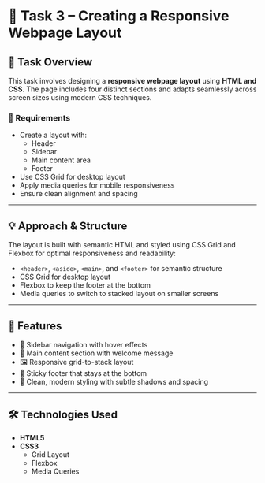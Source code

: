 # 🧱 Task 3 – Creating a Responsive Webpage Layout

## 📌 Task Overview

This task involves designing a **responsive webpage layout** using **HTML and CSS**. The page includes four distinct sections and adapts seamlessly across screen sizes using modern CSS techniques.

### 🔧 Requirements

- Create a layout with:
  - Header
  - Sidebar
  - Main content area
  - Footer
- Use CSS Grid for desktop layout
- Apply media queries for mobile responsiveness
- Ensure clean alignment and spacing

---

## 💡 Approach & Structure

The layout is built with semantic HTML and styled using CSS Grid and Flexbox for optimal responsiveness and readability:

- `<header>`, `<aside>`, `<main>`, and `<footer>` for semantic structure
- CSS Grid for desktop layout
- Flexbox to keep the footer at the bottom
- Media queries to switch to stacked layout on smaller screens

---

## 🎯 Features

- 🧭 Sidebar navigation with hover effects
- 📄 Main content section with welcome message
- 🖼️ Responsive grid-to-stack layout
- 🦶 Sticky footer that stays at the bottom
- 🎨 Clean, modern styling with subtle shadows and spacing

---

## 🛠️ Technologies Used

- **HTML5**
- **CSS3**
  - Grid Layout
  - Flexbox
  - Media Queries

